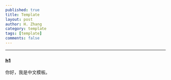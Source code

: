 ```yaml
---
published: true
title: Template 
layout: post
author: H. Zhang
category: template 
tags: [template]
comments: false
---
```


---
### h1 ###


你好，我是中文模板。
